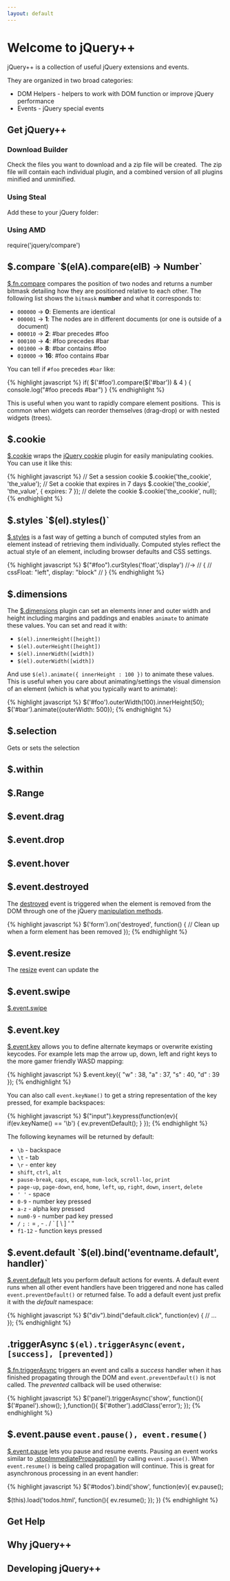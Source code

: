 ```yaml
---
layout: default
---
```


# Welcome to jQuery++

jQuery++ is a collection of useful jQuery extensions and events.

They are organized in two broad categories:

 - DOM Helpers - helpers to work with DOM function or improve jQuery performance
 - Events - jQuery special events

## Get jQuery++

### Download Builder

Check the files you want to download and a zip file will be created.  The
zip file will contain each individual plugin, and a combined version of all plugins
minified and unminified.

### Using Steal

Add these to your jQuery folder:

### Using AMD

require('jquery/compare')

## $.compare `$(elA).compare(elB) -> Number`

[$.fn.compare](http://donejs.com/docs.html#!jQuery.compare) compares
the position of two nodes and returns a number bitmask detailing how they
are positioned relative to each other. The following list shows the `bitmask` __number__ and what it corresponds to:

* `000000` -> __0__: Elements are identical
* `000001` -> __1__: The nodes are in different documents (or one is outside of a document)
* `000010` -> __2__: #bar precedes #foo
* `000100` -> __4__: #foo precedes #bar
* `001000` -> __8__: #bar contains #foo
* `010000` -> __16__: #foo contains #bar

You can tell if `#foo` precedes `#bar` like:

{% highlight javascript %}
if( $('#foo').compare($('#bar')) & 4 ) {
    console.log("#foo preceds #bar")
}
{% endhighlight %}

This is useful when you want to rapidly compare element positions.  This is
common when widgets can reorder themselves (drag-drop) or with nested widgets (trees).

## $.cookie

[$.cookie](http://donejs.com/docs.html#!jQuery.cookie) wraps the [jQuery cookie](https://github.com/carhartl/jquery-cookie) plugin for easily manipulating cookies. You can use it like this:

{% highlight javascript %}
// Set a session cookie
$.cookie('the_cookie', 'the_value');
// Set a cookie that expires in 7 days
$.cookie('the_cookie', 'the_value', { expires: 7 });
// delete the cookie
$.cookie('the_cookie', null);
{% endhighlight %}

## $.styles `$(el).styles()`

[$.styles](http://donejs.com/docs.html#!jQuery.styles) is a fast way of getting a bunch of computed styles from an element instead of retrieving them individually. Computed styles reflect the actual style of an element, including browser defaults and CSS settings.

{% highlight javascript %}
$("#foo").curStyles('float','display') //->
// {
//  cssFloat: "left", display: "block"
// }
{% endhighlight %}

## $.dimensions

The [$.dimensions](http://donejs.com/docs.html#!jQuery.dimensions) plugin can set an elements inner and outer width and height including margins and paddings and enables `animate` to animate these values. You can set and read it with:

* `$(el).innerHeight([height])`
* `$(el).outerHeight([height])`
* `$(el).innerWidth([width])`
* `$(el).outerWidth([width])`

And use `$(el).animate({ innerHeight : 100 })` to animate these values. This is useful when you care about animating/settings the visual dimension of an element (which is what you typically want to animate):

{% highlight javascript %}
$('#foo').outerWidth(100).innerHeight(50);
$('#bar').animate({outerWidth: 500});
{% endhighlight %}

## $.selection

Gets or sets the selection

## $.within

## $.Range



## $.event.drag

## $.event.drop

## $.event.hover

## $.event.destroyed

The [destroyed](http://donejs.com/docs.html#!jQuery.event.destroyed) event is triggered when the element is removed from the DOM through one of the jQuery [manipulation methods](http://api.jquery.com/category/manipulation/).

{% highlight javascript %}
$('form').on('destroyed', function() {
  // Clean up when a form element has been removed
});
{% endhighlight %}

## $.event.resize

The [resize](http://donejs.com/docs.html#!jQuery.event.resize) event can update the

## $.event.swipe

[$.event.swipe](http://donejs.com/docs.html#!jQuery.event.swipe)

## $.event.key

[$.event.key](http://donejs.com/docs.html#!jQuery.event.key) allows you to define alternate keymaps or overwrite existing keycodes. For example lets map the arrow up, down, left and right keys to the more gamer friendly WASD mapping:

{% highlight javascript %}
$.event.key({
  "w" : 38,
  "a" : 37,
  "s" : 40,
  "d" : 39
});
{% endhighlight %}

You can also call `event.keyName()` to get a string representation of the key pressed, for example backspaces:

{% highlight javascript %}
$("input").keypress(function(ev){
  if(ev.keyName() == '\b') {
    ev.preventDefault();
  }
});
{% endhighlight %}

The following keynames will be returned by default:

- `\b` - backspace
- `\t` - tab
- `\r` - enter key
- `shift`, `ctrl`, `alt`
- `pause-break`, `caps`, `escape`, `num-lock`, `scroll-loc`, `print`
- `page-up`, `page-down`, `end`, `home`, `left`, `up`, `right`, `down`, `insert`, `delete`
- `' '` - space
- `0-9` - number key pressed
- `a-z` - alpha key pressed
- `num0-9` - number pad key pressed
- `/` `;` `:` = , \- . / \` \[ \\ \] ' "
- `f1-12` - function keys pressed

## $.event.default `$(el).bind('eventname.default', handler)`

[$.event.default](http://donejs.com/docs.html#!jQuery.event.default) lets you perform default actions for events. A default event runs when all other event handlers have been triggered and none has called `event.preventDefault()` or returned false. To add a default event just prefix it with the *default* namespace:

{% highlight javascript %}
$("div").bind("default.click", function(ev) {
  // ...
});
{% endhighlight %}

## .triggerAsync `$(el).triggerAsync(event, [success], [prevented])`

[$.fn.triggerAsync](http://donejs.com/docs.html#!jQuery.fn.triggerAsync) triggers an event and calls a *success* handler when it has finished propagating through the DOM and `event.preventDefault()` is not called. The *prevented* callback will be used otherwise:

{% highlight javascript %}
$('panel').triggerAsync('show', function(){
    $('#panel').show();
  },function(){
    $('#other').addClass('error');
});
{% endhighlight %}


## $.event.pause `event.pause(), event.resume()`

[$.event.pause](http://donejs.com/docs.html#!jQuery.event.pause) lets you pause and resume events. Pausing an event works similar to [.stopImmediatePropagation()](http://api.jquery.com/event.stopImmediatePropagation/) by calling `event.pause()`. When `event.resume()` is being called propagation will continue. This is great for asynchronous processing in an event handler:

{% highlight javascript %}
$('#todos').bind('show', function(ev){
  ev.pause();

  $(this).load('todos.html', function(){
    ev.resume();
   });
})
{% endhighlight %}

## Get Help

## Why jQuery++

## Developing jQuery++